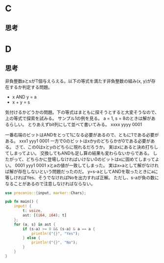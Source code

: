 # C
## 思考

# D
## 思考
非負整数aとsがT個与えらえる。以下の等式を満たす非負整数の組み(x, y)が存在するか判定する問題。
- x AND y = a
- x + y = s

気付けるかどうかの問題。下の等式はまともに探そうとすると大変そうなので、上の等式で探索を試みる。
サンプル1の例を見る。
a = 1, s = 8のときは解があるらしい。
とりあえずbit列にして並べて書いてみる。
xxxx
yyyy
0001

一番右端のビットはANDをとって1になる必要があるので、ともに1である必要がある。
xxx1
yyy1
0001
一方で0のビットはxかyのどちらかが0である必要がある。
さて、この0はxとyのどちらに現れるだろうか。
実はxにあると決め打ちしてしまってよい。
交換してもANDも足し算の結果も変わらないからである。
したがって、どちらかに登場しなければいけない0のビットはxに固めてしまってよい。
0001
yyy1
0001
xとaの値が一致してしまった。
実はx=aとして解がなければ解が存在しないという問題だったのだ。
y=s-aとしてANDを取ったときにaに等しければYes、そうでなければNoを出力すれば正解。
ただし、s-aが負の数になることがあるので注意しなければならない。
```rust
use proconio::{input, marker::Chars};

pub fn main() {
    input! {
        t: usize,
        ast: [(i64, i64); t]
    };
    for (a, s) in ast {
        if (s-a) >= 0 && (s-a) & a == a {
            println!("{}", "Yes");
        } else {
            println!("{}", "No");
        }
    }
}
```